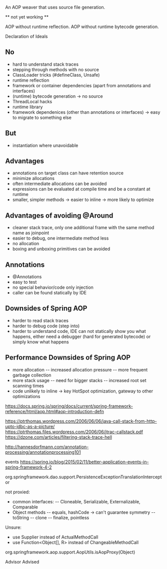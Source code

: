 An AOP weaver that uses source file generation.

** not yet working **

AOP without runtime reflection.
AOP without runtime bytecode generation.

Declaration of Ideals

No
--
- hard to understand stack traces
- stepping through methods with no source
- ClassLoader tricks (#defineClass, Unsafe)
- runtime reflection
- framework or container dependencies (apart from annotations and interfaces)
- (runtime) bytecode generation -> no source
- ThreadLocal hacks
- runtime library
- framework dependenices (other than annotations or interfaces) -> easy to migrate to something else

But
--
- instantiation where unavoidable

Advantages
----------
- annotations on target class can have retention source
- minimize allocations
 - often intermediate allocations can be avoided
 - expressions can be evaluated at compile time and be a constant at runtime
- smaller, simpler methods -> easier to inline -> more likely to optimize

Advantages of avoiding @Around
-------------------------------
- cleaner stack trace, only one additional frame with the same method name as joinpoint
- easier to debug, one intermediate method less
- no allocation
- boxing and unboxing primitives can be avoided

Annotations
-----------
- @Annotations
- easy to test
- no special behavior/code only injection
- caller can be found statically by IDE

Downsides of Spring AOP
-----------------------
- harder to read stack traces
- harder to debug code (step into)
- harder to understand code, IDE can not statically show you what happens, either need a debugger (hard for generated bytecode) or simply know what happens

Performance Downsides of Spring AOP
-----------------------------------
- more allocation
-- increased allocation pressure
-- more frequent garbage collection
- more stack usage
-- need for bigger stacks
-- increased root set scanning times
- code unlikely to inline -> key HotSpot optimization, gateway to other optimizations



https://docs.spring.io/spring/docs/current/spring-framework-reference/html/aop.html#aop-introduction-defn

https://ptrthomas.wordpress.com/2006/06/06/java-call-stack-from-http-upto-jdbc-as-a-picture/
https://ptrthomas.files.wordpress.com/2006/06/jtrac-callstack.pdf
https://dzone.com/articles/filtering-stack-trace-hell

http://hannesdorfmann.com/annotation-processing/annotationprocessing101

events
https://spring.io/blog/2015/02/11/better-application-events-in-spring-framework-4-2

org.springframework.dao.support.PersistenceExceptionTranslationInterceptor

not proxied:
- common interfaces:
-- Cloneable, Serializable, Externalizable, Comparable
- Object methods
-- equals, hashCode -> can't guarantee symmetry
-- toString
-- clone
-- finalize, pointless

Unsure:
- use Supplier instead of ActualMethodCall
- use Function<Object[], R> instead of ChangeableMethodCall

org.springframework.aop.support.AopUtils.isAopProxy(Object)

Advisor
Advised
